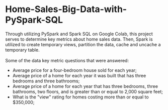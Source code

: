 # Home-Sales-Big-Data-with-PySpark-SQL

Through utilizing PySpark and Spark SQL on Google Colab, this project serves to determine key metrics about home sales data. Then, Spark is utilized to create temporary views, partition the data, cache and uncache a temporary table. <br></br>
Some of the data key metric questions that were answered:

- Average price for a four-bedroom house sold for each year;
- Average price of a home for each year it was built that has three bedrooms and three bathrooms;
- Average price of a home for each year that has three bedrooms, three bathrooms, two floors, and is greater than or equal to 2,000 square feet;
- What is the "view" rating for homes costing more than or equal to $350,000;
